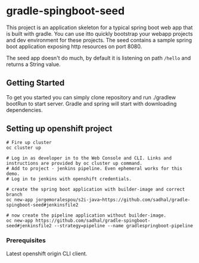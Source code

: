 # gradle-spingboot-seed
This project is an application skeleton for a typical spring boot web app that is built with gradle. You can use itto quickly bootstrap your webapp projects and dev environment for these projects.
The seed contains a sample spring boot application exposing http resources on port 8080.

The seed app doesn't do much, by default it is listening on path ```/hello``` and returns a String value.

## Getting Started
To get you started you can simply clone repository and run ./gradlew bootRun to start server. Gradle and spring will start with downloading dependencies.

## Setting up openshift project
```
# Fire up cluster
oc cluster up

# Log in as developer in to the Web Console and CLI. Links and instructions are provided by oc cluster up command.
# Add to project - jenkins pipeline. Even ephemeral works for this demo. 
# Log in to jenkins with openshift credentials.

# create the spring boot application with builder-image and correct branch
oc new-app jorgemoralespou/s2i-java~https://github.com/sadhal/gradle-spingboot-seed#jenkinsfile2

# now create the pipeline application without builder-image.
oc new-app https://github.com/sadhal/gradle-spingboot-seed#jenkinsfile2 --strategy=pipeline --name gradlespringboot-pipeline
```

### Prerequisites
Latest openshift origin CLI client.
